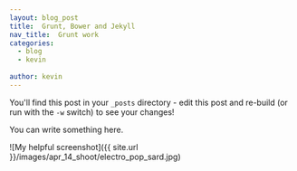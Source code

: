 ```yaml
---
layout: blog_post
title:  Grunt, Bower and Jekyll
nav_title:  Grunt work
categories:
  - blog
  - kevin
  
author: kevin
---
```


You'll find this post in your `_posts` directory - edit this post and re-build (or run with the `-w` switch) to see your changes!

You can write something here.

![My helpful screenshot]({{ site.url }}/images/apr_14_shoot/electro_pop_sard.jpg)